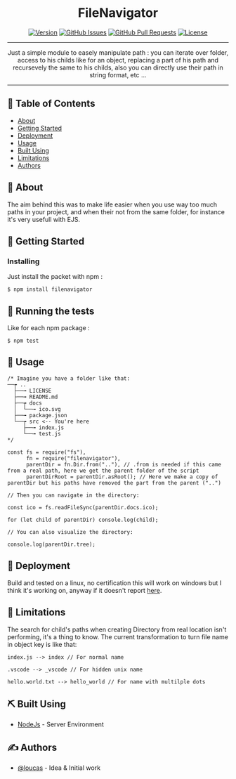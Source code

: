 <h1 align="center">FileNavigator</h1>

<div align="center">

[![Version](https://img.shields.io/npm/v/filenavigator?style=flat-square)](https://www.npmjs.com/package/filenavigator)
[![GitHub Issues](https://img.shields.io/github/issues-raw/LoucasMaillet/fileNavigator?style=flat-square)](https://github.com/LoucasMaillet/fileNavigator/issues)
[![GitHub Pull Requests](https://img.shields.io/github/issues-pr-raw/LoucasMaillet/fileNavigator?style=flat-square)](https://github.com/LoucasMaillet/fileNavigator/pulls)
[![License](https://img.shields.io/npm/l/filenavigator?style=flat-square)](/LICENSE)

</div>

---

<p align="center">
  Just a simple module to easely manipulate path : you can iterate over folder, access to his childs like for an object, replacing a part of his path and recursevely the same to his childs, also you can directly use their path in string format, etc ...
</p>

---

## 📝 Table of Contents

- [About](#about)
- [Getting Started](#getting_started)
- [Deployment](#deployment)
- [Usage](#usage)
- [Built Using](#built_using)
- [Limitations](#limitations)
- [Authors](#authors)

## 🧐 About <a name = "about"></a>

The aim behind this was to make life easier when you use way too much paths in your project, and when their not from the same folder, for instance it's very usefull with EJS.

## 🏁 Getting Started <a name = "getting_started"></a>

### Installing

Just install the packet with npm :

```
$ npm install filenavigator
```

## 🔧 Running the tests <a name = "tests"></a>

Like for each npm package :

```
$ npm test
```

## 🎈 Usage <a name="usage"></a>

```
/* Imagine you have a folder like that:
──┮ ..
  ├──╼ LICENSE
  ├──╼ README.md
  ├──┮ docs
  │  └──╼ ico.svg
  ├──╼ package.json
  └──┮ src <-- You're here
     ├──╼ index.js
     └──╼ test.js
*/

const fs = require("fs"),
      fn = require("filenavigator"),
      parentDir = fn.Dir.from(".."), // .from is needed if this came from a real path, here we get the parent folder of the script
      parentDirRoot = parentDir.asRoot(); // Here we make a copy of parentDir but his paths have removed the part from the parent ("..")

// Then you can navigate in the directory:

const ico = fs.readFileSync(parentDir.docs.ico);

for (let child of parentDir) console.log(child);

// You can also visualize the directory:

console.log(parentDir.tree);
```

## 🚀 Deployment <a name = "deployment"></a>

Build and tested on a linux, no certification this will work on windows but I think it's working on, anyway if it doesn't report [here](/issues).

## 🚀 Limitations <a name = "limitations"></a>

The search for child's paths when creating Directory from real location isn't performing, it's a thing to know.
The current transformation to turn file name in object key is like that:
```
index.js --> index // For normal name

.vscode --> _vscode // For hidden unix name

hello.world.txt --> hello_world // For name with multilple dots
```

## ⛏️ Built Using <a name = "built_using"></a>

- [NodeJs](https://nodejs.org/en/) - Server Environment

## ✍️ Authors <a name = "authors"></a>

- [@loucas](https://github.com/LoucasMaillet) - Idea & Initial work